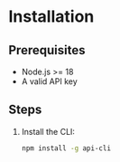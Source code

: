 # Installation

## Prerequisites

- Node.js >= 18
- A valid API key

## Steps

1. Install the CLI:
   ```bash
   npm install -g api-cli
